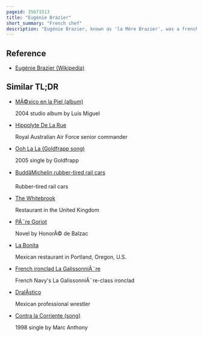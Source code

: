```yaml
---
pageid: 35671513
title: "Eugénie Brazier"
short_summary: "French chef"
description: "Eugénie Brazier, known as 'la Mère Brazier', was a french Chef who, in 1933, became the first Person awarded six Michelin Stars, three each at two Restaurants: La Mère Brazier in the rue Royale, one of the main Streets of Lyon, and a second, also called La Mère Brazier, outside the City. This Achievement was unmatched until alain Ducasse was awarded six Stars with the Publication of the Michelin Guide 1998."
---
```


## Reference

- [Eugénie Brazier (Wikipedia)](https://en.wikipedia.org/?curid=35671513)

## Similar TL;DR

- [MÃ©xico en la Piel (album)](/tldr/en/mexico-en-la-piel-album)

  2004 studio album by Luis Miguel

- [Hippolyte De La Rue](/tldr/en/hippolyte-de-la-rue)

  Royal Australian Air Force senior commander

- [Ooh La La (Goldfrapp song)](/tldr/en/ooh-la-la-goldfrapp-song)

  2005 single by Goldfrapp

- [BuddâMichelin rubber-tired rail cars](/tldr/en/buddmichelin-rubber-tired-rail-cars)

  Rubber-tired rail cars

- [The Whitebrook](/tldr/en/the-whitebrook)

  Restaurant in the United Kingdom

- [PÃ¨re Goriot](/tldr/en/pere-goriot)

  Novel by HonorÃ© de Balzac

- [La Bonita](/tldr/en/la-bonita)

  Mexican restaurant in Portland, Oregon, U.S.

- [French ironclad La GalissonniÃ¨re](/tldr/en/french-ironclad-la-galissonniere)

  French Navy's La GalissonniÃ¨re-class ironclad

- [DralÃ­stico](/tldr/en/dralistico)

  Mexican professional wrestler

- [Contra la Corriente (song)](/tldr/en/contra-la-corriente-song)

  1998 single by Marc Anthony
